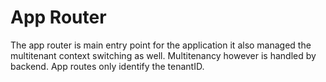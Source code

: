 # App Router 


The app router is main entry point for the application it also managed the multitenant context switching as well. Multitenancy however is handled by backend. App routes only identify the tenantID. 

